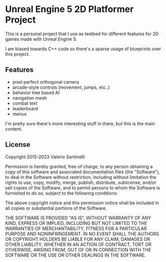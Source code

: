 # Unreal Engine 5 2D Platformer Project

This is a personal project that I use as testbed for different features for 2D games made with Unreal Engine 5.

I am biased towards C++ code so there's a sparse usage of blueprints over this project. 

## Features

- pixel perfect orthogonal camera
- arcade-style controls (movement, jumps, etc..)
- behavior tree based AI
- navigation mesh
- combat text
- leaderboard
- menus

I'm pretty sure there's more interesting stuff in there, but this is the main content.

## License

Copyright 2015-2023 Valerio Santinelli

Permission is hereby granted, free of charge, to any person obtaining a copy of this software and associated documentation files (the "Software"), to deal in the Software without restriction, including without limitation the rights to use, copy, modify, merge, publish, distribute, sublicense, and/or sell copies of the Software, and to permit persons to whom the Software is furnished to do so, subject to the following conditions:

The above copyright notice and this permission notice shall be included in all copies or substantial portions of the Software.

THE SOFTWARE IS PROVIDED "AS IS", WITHOUT WARRANTY OF ANY KIND, EXPRESS OR IMPLIED, INCLUDING BUT NOT LIMITED TO THE WARRANTIES OF MERCHANTABILITY, FITNESS FOR A PARTICULAR PURPOSE AND NONINFRINGEMENT. IN NO EVENT SHALL THE AUTHORS OR COPYRIGHT HOLDERS BE LIABLE FOR ANY CLAIM, DAMAGES OR OTHER LIABILITY, WHETHER IN AN ACTION OF CONTRACT, TORT OR OTHERWISE, ARISING FROM, OUT OF OR IN CONNECTION WITH THE SOFTWARE OR THE USE OR OTHER DEALINGS IN THE SOFTWARE.
